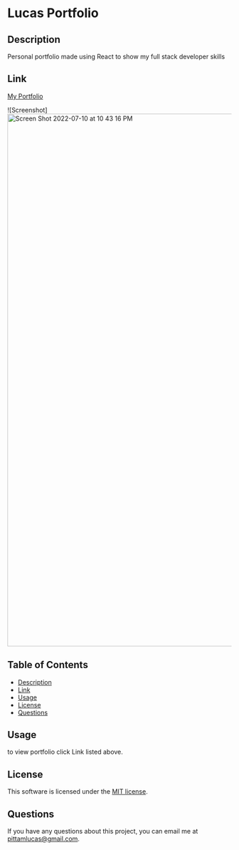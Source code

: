 # Lucas Portfolio

  ## Description
  Personal portfolio made using React to show my full stack developer skills

  ## Link
  [My Portfolio](https://lucaspittam.dev/react-portfolio)

  ![Screenshot]<img width="1195" alt="Screen Shot 2022-07-10 at 10 43 16 PM" src="https://user-images.githubusercontent.com/98059989/178179129-2c9ec17c-6e64-4057-abed-9a8d87eef0c1.png">


  ## Table of Contents
  * [Description](#description)
  * [Link](#link)
  * [Usage](#usage)
  * [License](#license)
  * [Questions](#questions)

  ## Usage
  to view  portfolio click Link listed above.

  ## License
  This software is licensed under the [MIT license](https://choosealicense.com/licenses/mit/).


  ## Questions
  If you have any questions about this project, you can email me at pittamlucas@gmail.com.
